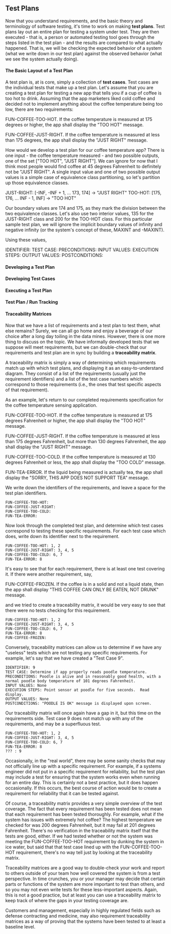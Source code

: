 ## Test Plans

Now that you understand requirements, and the basic theory and terminology of software testing, it's time to work on making __test plans__.  Test plans lay out an entire plan for testing a system under test.  They are then executed - that is, a person or automated testing tool goes through the steps listed in the test plan - and the results are compared to what actually happened.  That is, we will be checking the expected behavior of a system (what we write down in our test plan) against the observed behavior (what we see the system actually doing).

#### The Basic Layout of a Test Plan

A test plan is, at is core, simply a collection of __test cases__.  Test cases are the individual tests that make up a test plan.  Let's assume that you are creating a test plan for testing a new app that tells you if a cup of coffee is too hot to drink.  Assuming that the app marketers liked cold coffee and decided not to implement anything about the coffee temperature being too low, there are two requirements:

FUN-COFFEE-TOO-HOT. If the coffee temperature is measured at 175 degrees or higher, the app shall display the "TOO HOT" message.

FUN-COFFEE-JUST-RIGHT. If the coffee temperature is measured at less than 175 degrees, the app shall display the "JUST RIGHT" message.

How would we develop a test plan for our coffee temperature app?  There is one input - the coffee temperature measured - and two possible outputs, one of the set ["TOO HOT", "JUST RIGHT"].  We can ignore for now that I think most people would find coffee at 45 degrees Fahrenheit to definitely not be "JUST RIGHT".  A single input value and one of two possible output values is a simple case of equivalence class partitioning, so let's partition up those equivalence classes.

JUST-RIGHT: [-INF, -INF + 1, ... 173, 174] -> "JUST RIGHT"
TOO-HOT:    [175, 176, ... INF - 1, INF] -> "TOO HOT"

Our boundary values are 174 and 175, as they mark the division between the two equivalence classes.  Let's also use two interior values, 135 for the JUST-RIGHT class and 200 for the TOO-HOT class.  For this particular sample test plan, we will ignore the implicit boundary values of infinity and negative infinity (or the system's concept of these, MAXINT and -MAXINT).

Using these values, 


IDENTIFIER:
TEST CASE: 
PRECONDITIONS:
INPUT VALUES:
EXECUTION STEPS:
OUTPUT VALUES:
POSTCONDITIONS:


#### Developing a Test Plan

#### Developing Test Cases

#### Executing a Test Plan

#### Test Plan / Run Tracking

#### Traceability Matrices

Now that we have a list of requirements and a test plan to test them, what else remains?  Surely, we can all go home and enjoy a beverage of our choice after a long day toiling in the data mines.  However, there is one more thing to discuss on the topic.  We have informally developed tests that we suppose will meet requirements, but we can double-check that our requirements and test plan are in sync by building a __traceability matrix__.

A traceability matrix is simply a way of determining which requirements match up with which test plans, and displaying it as an easy-to-understand diagram.  They consist of a list of the requirements (usually just the requirement identifiers) and a list of the test case numbers which correspond to those requirements (i.e., the ones that test specific aspects of that requirement).

As an example, let's return to our completed requirements specification for the coffee temperature sensing application.

FUN-COFFEE-TOO-HOT. If the coffee temperature is measured at 175 degrees Fahrenheit or higher, the app shall display the "TOO HOT" message.

FUN-COFFEE-JUST-RIGHT. If the coffee temperature is measured at less than 175 degrees Fahrenheit, but more than 130 degrees Fahrenheit, the app shall display the "JUST RIGHT" message.

FUN-COFFEE-TOO-COLD. If the coffee temperature is measured at 130 degrees Fahrenheit or less, the app shall display the "TOO COLD" message.

FUN-TEA-ERROR. If the liquid being measured is actually tea, the app shall display the "SORRY, THIS APP DOES NOT SUPPORT TEA" message.

We write down the identifiers of the requirements, and leave a space for the test plan identifiers.

```
FUN-COFFEE-TOO-HOT:
FUN-COFFEE-JUST-RIGHT:
FUN-COFFEE-TOO-COLD:
FUN-TEA-ERROR:
```

Now look through the completed test plan, and determine which test cases correspond to testing these specific requirements.  For each test case which does, write down its identifier next to the requirement.

```
FUN-COFFEE-TOO-HOT: 1, 2
FUN-COFFEE-JUST-RIGHT: 3, 4, 5
FUN-COFFEE-TOO-COLD: 6, 7
FUN-TEA-ERROR: 8
```

It's easy to see that for each requirement, there is at least one test covering it.  If there were another requirement, say, 

FUN-COFFEE-FROZEN. If the coffee is in a solid and not a liquid state, then the app shall display "THIS COFFEE CAN ONLY BE EATEN, NOT DRUNK" message.

and we tried to create a traceability matrix, it would be very easy to see that there were no tests checking for this requirement.

```
FUN-COFFEE-TOO-HOT: 1, 2
FUN-COFFEE-JUST-RIGHT: 3, 4, 5
FUN-COFFEE-TOO-COLD: 6, 7
FUN-TEA-ERROR: 8
FUN-COFFEE-FROZEN:
```

Conversely, traceability matrices can allow us to determine if we have any "useless" tests which are not testing any specific requirements.  For example, let's say that we have created a "Test Case 9".

```
IDENTIFIER: 9
TEST CASE: Determine if app properly reads poodle temperature.
PRECONDITIONS: Poodle is alive and in reasonably good health, with a normal poodle body temperature of 101 degrees Fahrenheit.
INPUT VALUES: None
EXECUTION STEPS: Point sensor at poodle for five seconds.  Read display.
OUTPUT VALUES: None
POSTCONDITIONS: "POODLE IS OK" message is displayed upon screen.
```

Our traceability matrix will once again have a gap in it, but this time on the requirements side.  Test case 9 does not match up with any of the requirements, and may be a superfluous test.  

```
FUN-COFFEE-TOO-HOT: 1, 2
FUN-COFFEE-JUST-RIGHT: 3, 4, 5
FUN-COFFEE-TOO-COLD: 6, 7
FUN-TEA-ERROR: 8
??? : 9
```

Occasionally, in the "real world", there may be some sanity checks that may not officially line up with a specific requirement.  For example, if a systems engineer did not put in a specific requirement for reliability, but the test plan may include a test for ensuring that the system works even when running for an entire day.  This is certainly not a best practice, but it does happen occasionally.  If this occurs, the best course of action would be to create a requirement for reliability that it can be tested against.  

Of course, a traceability matrix provides a very simple overview of the test coverage.  The fact that every requirement has been tested does not mean that each requirement has been tested thoroughly.  For example, what if the system has issues with extremely hot coffee?  The highest temperature we checked for was 200 degrees Fahrenheit, but it may fail at 201 degrees Fahrenheit.  There's no verification in the traceability matrix itself that the tests are good, either.  If we had tested whether or not the system was meeting the FUN-COFFEE-TOO-HOT requirement by dunking the system in ice water, but said that that test case lined up with the FUN-COFFEE-TOO-HOT requirement, there's no way tell just by looking at the traceability matrix.

Traceability matrices are a good way to double-check your work and report to others outside of your team how well covered the system is from a test perspective.  In time crunches, you or your manager may decide that certain parts or functions of the system are more important to test than others, and so you may not even write tests for these less-important aspects.  Again, this is not a good practice, but at least you can use a traceability matrix to keep track of where the gaps in your testing coverage are.

Customers and management, especially in highly regulated fields such as defense contracting and medicine, may also requirement traceability matrices as a way of proving that the systems have been tested to at least a baseline level.
